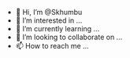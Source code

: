 - 👋 Hi, I’m @Skhumbu
- 👀 I’m interested in ...
- 🌱 I’m currently learning ...
- 💞️ I’m looking to collaborate on ...
- 📫 How to reach me ...

<!---
Skhumbu/Skhumbu is a ✨ special ✨ repository because its `README.md` (this file) appears on your GitHub profile.
You can click the Preview link to take a look at your changes.
--->

